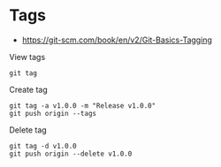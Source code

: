 # Tags

- https://git-scm.com/book/en/v2/Git-Basics-Tagging

View tags

```shell
git tag
```

Create tag

```shell
git tag -a v1.0.0 -m "Release v1.0.0"
git push origin --tags
```

Delete tag

```shell
git tag -d v1.0.0
git push origin --delete v1.0.0
```
